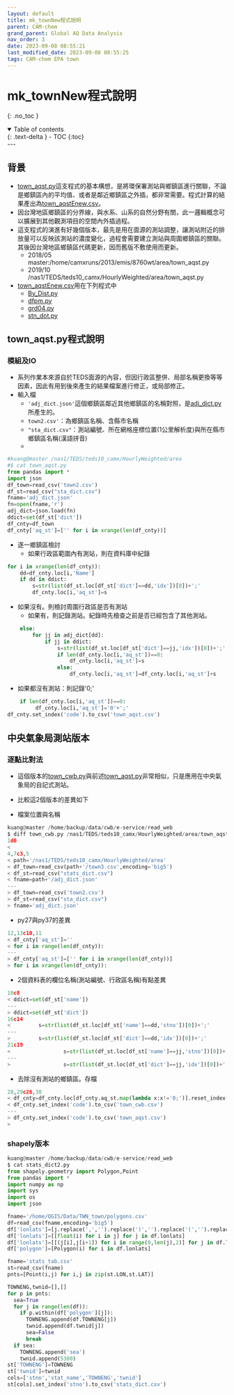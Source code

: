 ```yaml
---
layout: default
title: mk_townNew程式說明
parent: CAM-chem
grand_parent: Global AQ Data Analysis
nav_order: 3
date: 2023-09-08 08:55:21
last_modified_date: 2023-09-08 08:55:25
tags: CAM-chem EPA town
---
```


# mk_townNew程式說明
{: .no_toc }

<details open markdown="block">
  <summary>
    Table of contents
  </summary>
  {: .text-delta }
- TOC
{:toc}
</details>
---

## 背景

- [town_aqst.py][2]這支程式的基本構想，是將環保署測站與鄉鎮區進行關聯，不論是鄉鎮區內的平均值、或者是鄰近鄉鎮區之外插，都非常需要。程式計算的結果產出為[town_aqstEnew.csv][town_aqstEnew.csv]。
- 因台灣地區鄉鎮區的分界線，與水系、山系的自然分野有關，此一邏輯概念可以擴展到其他觀測項目的空間內外插過程。
- 這支程式的演進有好幾個版本，最先是用在面源的測站調整，讓測站附近的排放量可以反映該測站的濃度變化，過程會需要建立測站與周圍鄉鎮區的關聯。其後因台灣地區鄉鎮區代碼更新，因而舊版不敷使用而更新。
  - 2018/05 master:/home/camxruns/2013/emis/8760wt/area/town_aqst.py
  - 2019/10 /nas1/TEDS/teds10_camx/HourlyWeighted/area/town_aqst.py
- [town_aqstEnew.csv][town_aqstEnew.csv]用在下列程式中
  - [By_Dist.py](../../../CAMx/PostProcess/99.8By_DIST.md)
  - [dfpm.py](./CAM_pys/dfpm.py)
  - [grd04.py](./CAM_pys/grd04.py)
  - [stn_dot.py](../../TWNAQ/stn_dot.md)

## town_aqst.py程式說明

### 模組及IO

- 系列作業本來源自於TEDS面源的內容，但因行政區整併、局部名稱更換等等因素，因此有用到後來產生的結果檔案進行修正，或局部修正。
- 輸入檔
  - `'adj_dict.json'`這個鄉鎮區鄰近其他鄉鎮區的名稱對照，是[adj_dict.py](../../../EmisProc/area/dict_xy.md#adj_dictpy)所產生的。
  - `town2.csv'`：為鄉鎮區名稱、含縣市名稱
  - `"sta_dict.csv"`：測站編號、所在網格座標位置(1公里解析度)與所在縣市鄉鎮區名稱(漢語拼音)
  - 

```python
#kuang@master /nas1/TEDS/teds10_camx/HourlyWeighted/area
#$ cat town_aqst.py
from pandas import *
import json
df_town=read_csv('town2.csv')
df_st=read_csv("sta_dict.csv")
fname='adj_dict.json'
fn=open(fname,'r')
adj_dict=json.load(fn)
ddict=set(df_st['dict'])
df_cnty=df_town
df_cnty['aq_st']=['' for i in xrange(len(df_cnty))]
```

- 逐一鄉鎮區檢討
  - 如果行政區範圍內有測站，則在資料庫中紀錄

```python
for i in xrange(len(df_cnty)):
    dd=df_cnty.loc[i,'Name']
    if dd in ddict:
        s=str(list(df_st.loc[df_st['dict']==dd,'idx'])[0])+';'
        df_cnty.loc[i,'aq_st']=s
```

- 如果沒有。則檢討周圍行政區是否有測站
  - 如果有，則記錄測站。紀錄時先檢查之前是否已經包含了其他測站。

```python
    else:
        for jj in adj_dict[dd]:
            if jj in ddict:
                s=str(list(df_st.loc[df_st['dict']==jj,'idx'])[0])+';'
                if len(df_cnty.loc[i,'aq_st'])==0:
                    df_cnty.loc[i,'aq_st']=s
                else:
                    df_cnty.loc[i,'aq_st']=df_cnty.loc[i,'aq_st']+s
```

- 如果都沒有測站：則記錄'0;'

```python
    if len(df_cnty.loc[i,'aq_st'])==0:
         df_cnty.loc[i,'aq_st']='0'+';'
df_cnty.set_index('code').to_csv('town_aqst.csv')
```

## 中央氣象局測站版本

### 逐點比對法

- 這個版本的[town_cwb.py](CAM_pys/town_cwb.py)與前述[town_aqst.py](CAM_pys/town_aqst.py)非常相似，只是應用在中央氣象局的自記式測站。
- 比較這2個版本的差異如下

- 檔案位置與名稱

```python
kuang@master /home/backup/data/cwb/e-service/read_web
$ diff town_cwb.py /nas1/TEDS/teds10_camx/HourlyWeighted/area/town_aqst.py
1d0
<
4,7c3,5
< path='/nas1/TEDS/teds10_camx/HourlyWeighted/area'
< df_town=read_csv(path+'/town3.csv',encoding='big5')
< df_st=read_csv("stats_dict.csv")
< fname=path+'/adj_dict.json'
---
> df_town=read_csv('town2.csv')
> df_st=read_csv("sta_dict.csv")
> fname='adj_dict.json'
```

- py27與py37的差異

```python
12,13c10,11
< df_cnty['aq_st']=''
< for i in range(len(df_cnty)):
---
> df_cnty['aq_st']=['' for i in xrange(len(df_cnty))]
> for i in xrange(len(df_cnty)):
```

- 2個資料表的欄位名稱(測站編號、行政區名稱)有點差異

```python
10c8
< ddict=set(df_st['name'])
---
> ddict=set(df_st['dict'])
16c14
<         s=str(list(df_st.loc[df_st['name']==dd,'stno'])[0])+';'
---
>         s=str(list(df_st.loc[df_st['dict']==dd,'idx'])[0])+';'
21c19
<                 s=str(list(df_st.loc[df_st['name']==jj,'stno'])[0])+';'
---
>                 s=str(list(df_st.loc[df_st['dict']==jj,'idx'])[0])+';'
```

- 去除沒有測站的鄉鎮區。存檔

```python
28,29c26,30
< df_cnty=df_cnty.loc[df_cnty.aq_st.map(lambda x:x!='0;')].reset_index(drop=True)
< df_cnty.set_index('code').to_csv('town_cwb.csv')
---
> df_cnty.set_index('code').to_csv('town_aqst.csv')
>
```

### shapely版本

```python
kuang@master /home/backup/data/cwb/e-service/read_web
$ cat stats_dict2.py
from shapely.geometry import Polygon,Point
from pandas import *
import numpy as np
import sys
import os
import json

fname='/home/QGIS/Data/TWN_town/polygons.csv'
df=read_csv(fname,encoding='big5')
df['lonlats']=[j.replace(',','').replace(')','').replace('(','').replace('[','').replace(']','').split() for j in df.lonlats]
df['lonlats']=[[float(i) for i in j] for j in df.lonlats]
df['lonlats']=[[(j[i],j[i+1]) for i in range(0,len(j),2)] for j in df.lonlats]
df['polygon']=[Polygon(i) for i in df.lonlats]

fname='stats_tab.csv'
st=read_csv(fname)
pnts=[Point(i,j) for i,j in zip(st.LON,st.LAT)]

TOWNENG,twnid=[],[]
for p in pnts:
  sea=True
  for j in range(len(df)):
    if p.within(df['polygon'][j]):
      TOWNENG.append(df.TOWNENG[j])
      twnid.append(df.twnid[j])
      sea=False
      break
  if sea:
    TOWNENG.append('sea')
    twnid.append(5300)
st['TOWNENG']=TOWNENG
st['twnid']=twnid
cols=['stno','stat_name','TOWNENG','twnid']
st[cols].set_index('stno').to_csv('stats_dict.csv')
```

[2]: https://github.com/sinotec2/Focus-on-Air-Quality/blob/main/AQana/GAQuality/NCAR_ACOM/CAM_pys/mk_townNew.py "mk_townNew.py"
[town_aqstEnew.csv]: https://github.com/sinotec2/Focus-on-Air-Quality/blob/main/AQana/GAQuality/NCAR_ACOM/CAM_pys/town_aqstEnew.csv "鄉鎮區與測站編號的對照表"
